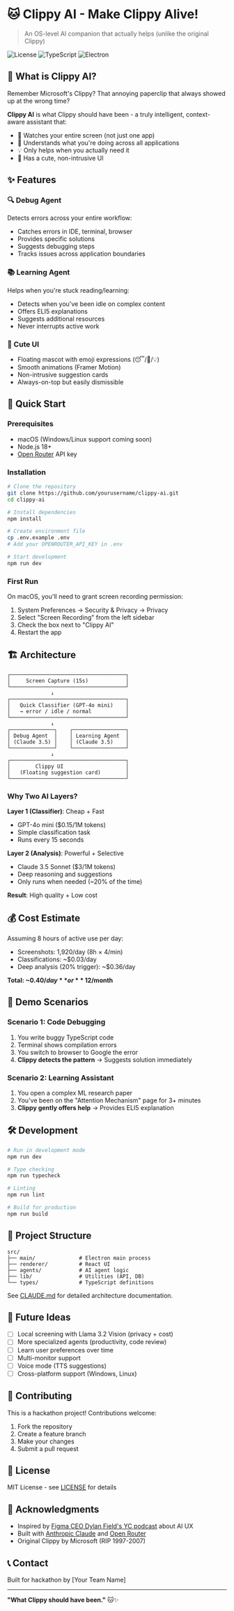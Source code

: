 # 🐱 Clippy AI - Make Clippy Alive!

> An OS-level AI companion that actually helps (unlike the original Clippy)

![License](https://img.shields.io/badge/license-MIT-blue.svg)
![TypeScript](https://img.shields.io/badge/TypeScript-5.3-blue)
![Electron](https://img.shields.io/badge/Electron-28-blue)

## 🎯 What is Clippy AI?

Remember Microsoft's Clippy? That annoying paperclip that always showed up at the wrong time?

**Clippy AI** is what Clippy should have been - a truly intelligent, context-aware assistant that:
- 👀 Watches your entire screen (not just one app)
- 🧠 Understands what you're doing across all applications
- 💡 Only helps when you actually need it
- 🎨 Has a cute, non-intrusive UI

## ✨ Features

### 🔍 Debug Agent
Detects errors across your entire workflow:
- Catches errors in IDE, terminal, browser
- Provides specific solutions
- Suggests debugging steps
- Tracks issues across application boundaries

### 📚 Learning Agent
Helps when you're stuck reading/learning:
- Detects when you've been idle on complex content
- Offers ELI5 explanations
- Suggests additional resources
- Never interrupts active work

### 🎨 Cute UI
- Floating mascot with emoji expressions (😴/🤔/💡)
- Smooth animations (Framer Motion)
- Non-intrusive suggestion cards
- Always-on-top but easily dismissible

## 🚀 Quick Start

### Prerequisites
- macOS (Windows/Linux support coming soon)
- Node.js 18+
- [Open Router](https://openrouter.ai/) API key

### Installation

```bash
# Clone the repository
git clone https://github.com/yourusername/clippy-ai.git
cd clippy-ai

# Install dependencies
npm install

# Create environment file
cp .env.example .env
# Add your OPENROUTER_API_KEY in .env

# Start development
npm run dev
```

### First Run

On macOS, you'll need to grant screen recording permission:
1. System Preferences → Security & Privacy → Privacy
2. Select "Screen Recording" from the left sidebar
3. Check the box next to "Clippy AI"
4. Restart the app

## 🏗️ Architecture

```
┌─────────────────────────────────────┐
│     Screen Capture (15s)            │
└─────────────────────────────────────┘
              ↓
┌─────────────────────────────────────┐
│   Quick Classifier (GPT-4o mini)    │
│   → error / idle / normal           │
└─────────────────────────────────────┘
              ↓
┌──────────────┐    ┌─────────────────┐
│ Debug Agent  │    │ Learning Agent  │
│ (Claude 3.5) │    │ (Claude 3.5)    │
└──────────────┘    └─────────────────┘
              ↓
┌─────────────────────────────────────┐
│        Clippy UI                    │
│   (Floating suggestion card)        │
└─────────────────────────────────────┘
```

### Why Two AI Layers?

**Layer 1 (Classifier)**: Cheap + Fast
- GPT-4o mini ($0.15/1M tokens)
- Simple classification task
- Runs every 15 seconds

**Layer 2 (Analysis)**: Powerful + Selective
- Claude 3.5 Sonnet ($3/1M tokens)
- Deep reasoning and suggestions
- Only runs when needed (~20% of the time)

**Result**: High quality + Low cost

## 💰 Cost Estimate

Assuming 8 hours of active use per day:

- Screenshots: 1,920/day (8h × 4/min)
- Classifications: ~$0.03/day
- Deep analysis (20% trigger): ~$0.36/day

**Total: ~$0.40/day** or **~$12/month**

## 🎪 Demo Scenarios

### Scenario 1: Code Debugging
1. You write buggy TypeScript code
2. Terminal shows compilation errors
3. You switch to browser to Google the error
4. **Clippy detects the pattern** → Suggests solution immediately

### Scenario 2: Learning Assistant
1. You open a complex ML research paper
2. You've been on the "Attention Mechanism" page for 3+ minutes
3. **Clippy gently offers help** → Provides ELI5 explanation

## 🛠️ Development

```bash
# Run in development mode
npm run dev

# Type checking
npm run typecheck

# Linting
npm run lint

# Build for production
npm run build
```

## 📁 Project Structure

```
src/
├── main/              # Electron main process
├── renderer/          # React UI
├── agents/            # AI agent logic
├── lib/               # Utilities (API, DB)
└── types/             # TypeScript definitions
```

See [CLAUDE.md](./CLAUDE.md) for detailed architecture documentation.

## 🔮 Future Ideas

- [ ] Local screening with Llama 3.2 Vision (privacy + cost)
- [ ] More specialized agents (productivity, code review)
- [ ] Learn user preferences over time
- [ ] Multi-monitor support
- [ ] Voice mode (TTS suggestions)
- [ ] Cross-platform support (Windows, Linux)

## 🤝 Contributing

This is a hackathon project! Contributions welcome:

1. Fork the repository
2. Create a feature branch
3. Make your changes
4. Submit a pull request

## 📄 License

MIT License - see [LICENSE](LICENSE) for details

## 🙏 Acknowledgments

- Inspired by [Figma CEO Dylan Field's YC podcast](https://www.youtube.com/watch?v=example) about AI UX
- Built with [Anthropic Claude](https://anthropic.com/) and [Open Router](https://openrouter.ai/)
- Original Clippy by Microsoft (RIP 1997-2007)

## 📞 Contact

Built for hackathon by [Your Team Name]

---

**"What Clippy should have been."** 🐱✨
